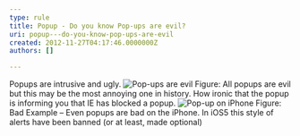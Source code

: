 ```yaml
---
type: rule
title: Popup - Do you know Pop-ups are evil?
uri: popup---do-you-know-pop-ups-are-evil
created: 2012-11-27T04:17:46.0000000Z
authors: []

---
```


 
Popups are intrusive and ugly.
   ​![Pop-ups are evil](http&#58;//www.ssw.com.au/ssw/Standards/Rules/Images/popup-evil.jpg) Figure: All popups are evil but this may be the most annoying one in history. How ironic that the popup is informing you that IE has blocked a popup. ![Pop-up on iPhone](http&#58;//www.ssw.com.au/ssw/Standards/Rules/Images/iphone-popup.jpg) Figure: Bad Example – Even popups are bad on the iPhone. In iOS5 this style of alerts have been banned (or at least, made optional)
